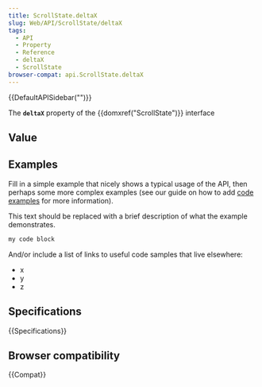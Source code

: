 ```yaml
---
title: ScrollState.deltaX
slug: Web/API/ScrollState/deltaX
tags:
  - API
  - Property
  - Reference
  - deltaX
  - ScrollState
browser-compat: api.ScrollState.deltaX
---
```

{{DefaultAPISidebar("")}}

The **`deltaX`** property of the {{domxref("ScrollState")}} interface 

## Value



## Examples

Fill in a simple example that nicely shows a typical usage of the API, then perhaps some more complex examples (see our guide on how to add [code examples](/en-US/docs/MDN/Contribute/Structures/Code_examples) for more information).

This text should be replaced with a brief description of what the example demonstrates.

```js
my code block
```

And/or include a list of links to useful code samples that live elsewhere:

*   x
*   y
*   z

## Specifications

{{Specifications}}

## Browser compatibility

{{Compat}}


